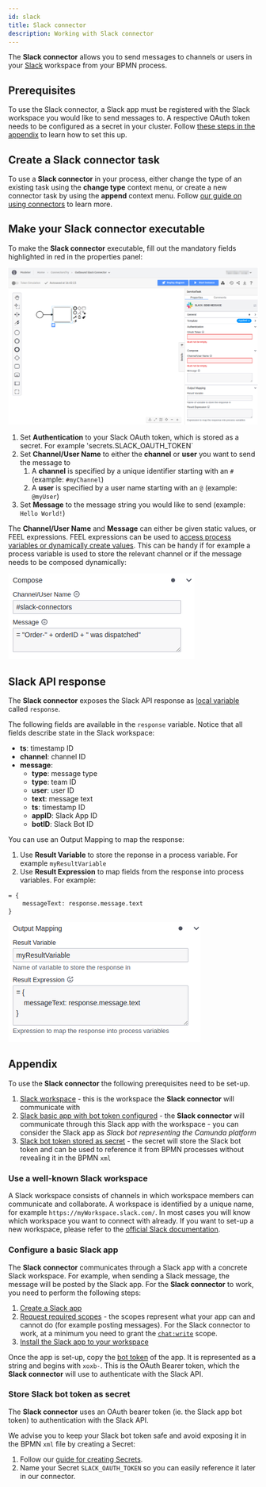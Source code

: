```yaml
---
id: slack
title: Slack connector
description: Working with Slack connector
---
```


The **Slack connector** allows you to send messages to channels or users in your [Slack](https://slack.com) workspace from your BPMN process.

## Prerequisites

To use the Slack connector, a Slack app must be registered with the Slack workspace you would like to send messages to. A respective OAuth token needs to be configured as a secret in your cluster. Follow [these steps in the appendix](#appendix) to learn how to set this up.

## Create a Slack connector task

To use a **Slack connector** in your process, either change the type of an existing task using the **change type** context menu, or create a new connector task by using the **append** context menu. Follow [our guide on using connectors](../use-connectors.md) to learn more.

## Make your Slack connector executable

To make the **Slack connector** executable, fill out the mandatory fields highlighted in red in the properties panel:

![slack connector red properties](../img/connectors-slack-red-properties.png)

1. Set **Authentication** to your Slack OAuth token, which is stored as a secret. For example 'secrets.SLACK_OAUTH_TOKEN`
2. Set **Channel/User Name** to either the **channel** or **user** you want to send the message to
   1. A **channel** is specified by a unique identifier starting with an `#` (example: `#myChannel`)
   2. A **user** is specified by a user name starting with an `@` (example: `@myUser`)
3. Set **Message** to the message string you would like to send (example: `Hello World!`)

The **Channel/User Name** and **Message** can either be given static values, or FEEL expressions. FEEL expressions can be used to [access process variables or dynamically create values](../../../../concepts/expressions.md). This can be handy if for example a process variable is used to store the relevant channel or if the message needs to be composed dynamically:

![slack connector compose](../img/connectors-slack-compose.png)

## Slack API response

The **Slack connector** exposes the Slack API response as [local variable](https://docs.camunda.io/docs/components/concepts/variables/#variable-scopes) called `response`.

The following fields are available in the `response` variable. Notice that all fields describe state in the Slack workspace:

- **ts**: timestamp ID
- **channel**: channel ID
- **message**:
  - **type**: message type
  - **type**: team ID
  - **user**: user ID
  - **text**: message text
  - **ts**: timestamp ID
  - **appID**: Slack App ID
  - **botID**: Slack Bot ID

You can use an Output Mapping to map the response:

1. Use **Result Variable** to store the reponse in a process variable. For example `myResultVariable`
2. Use **Result Expression** to map fields from the response into process variables. For example:

```
= {
    messageText: response.message.text
}
```

![slack connector response mapping](../img/connectors-slack-response-mapping.png)

## Appendix

To use the **Slack connector** the following prerequisites need to be set-up.

1. [Slack workspace](#use-a-well-known-slack-workspace) - this is the workspace the **Slack connector** will communicate with
2. [Slack basic app with bot token configured](#configure-a-basic-slack-app) - the **Slack connector** will communicate through this Slack app with the workspace - you can consider the Slack app as _Slack bot representing the Camunda platform_
3. [Slack bot token stored as secret](#store-slack-bot-token-as-secret) - the secret will store the Slack bot token and can be used to reference it from BPMN processes without revealing it in the BPMN `xml`

### Use a well-known Slack workspace

A Slack workspace consists of channels in which workspace members can communicate and collaborate. A workspace is identified by a unique name, for example `https://myWorkspace.slack.com/`. In most cases you will know which workspace you want to connect with already. If you want to set-up a new workspace, please refer to the [official Slack documentation](https://slack.com/help/articles/115001344007-Create-a-workspace-on-Enterprise-Grid).

### Configure a basic Slack app

The **Slack connector** communicates through a Slack app with a concrete Slack workspace. For example, when sending a Slack message, the message will be posted by the Slack app. For the **Slack connector** to work, you need to perform the following steps:

1. [Create a Slack app](https://api.slack.com/apps)
2. [Request required scopes](https://api.slack.com/scopes) - the scopes represent what your app can and cannot do (for example posting messages). For the Slack connector to work, at a minimum you need to grant the [`chat:write`](https://api.slack.com/scopes/chat:write) scope.
3. [Install the Slack app to your workspace](https://api.slack.com/authentication/basics#installing)

Once the app is set-up, copy the [bot token](https://api.slack.com/authentication/token-types) of the app. It is represented as a string and begins with `xoxb-`. This is the OAuth Bearer token, which the **Slack connector** will use to authenticate with the Slack API.

### Store Slack bot token as secret

The **Slack connector** uses an OAuth bearer token (ie. the Slack app bot token) to authentication with the Slack API.

We advise you to keep your Slack bot token safe and avoid exposing it in the BPMN `xml` file by creating a Secret:

1. Follow our [guide for creating Secrets](../../../../console/manage-clusters/manage-secrets.md).
2. Name your Secret `SLACK_OAUTH_TOKEN` so you can easily reference it later in our connector.
